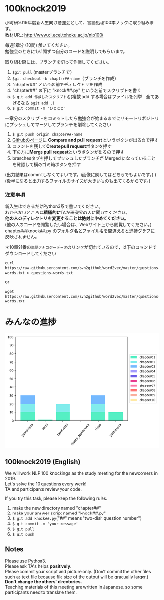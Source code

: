 # 100knock2019

小町研2019年度新入生向け勉強会として、言語処理100本ノックに取り組みます。  
教材URL: http://www.cl.ecei.tohoku.ac.jp/nlp100/

毎週1章分 (10問) 解いてください。  
勉強会のときに1人1問ずつ自分のコードを説明してもらいます。  

取り組む際には、ブランチを切って作業してください。
1. `$git pull` (masterブランチで）
2. `$git checkout -b chapter##-name`（ブランチを作成）
3. "chapter##" という名前でディレクトリを作成
4. "chapter##" の下に "knock##.py" という名前でスクリプトを書く
5. `$ git add 作成したスクリプト名`(複数 add する場合はファイルを列挙　全てあげるなら `$git add .`）
6. `$ git commit -m 'ひとこと'`  

一章分のスクリプトをコミットしたら勉強会が始まるまでにリモートリポジトリにプッシュしてマージしてブランチを削除してください
1. `$ git push origin chapter##-name`
2. [Githubのページ](https://github.com/tmu-nlp/100knock2019/)に **Compare and pull request** というボタンが出るので押す
3. コメントを残して**Create pull request**ボタンを押す
4. 下の方に**Merge pull request**というボタンが出るので押す
5. branchesタブを押してプッシュしたブランチが Merged になっていることを確認して横のゴミ箱ボタンを押す

(出力結果はcommitしなくてよいです。(画像に関してはどちらでもよいです。) )  
(後半になると出力するファイルのサイズが大きいものも出てくるからです。)  

### 注意事項  
新入生はできるだけPython3系で書いてください。  
わからないところは**積極的に**TAか研究室の人に聞いてください。  
**他の人のディレクトリを変更することは絶対にやめてください。**  
(他の人のコードを閲覧したい場合は、Webサイト上から閲覧してください。)  
chapter##/knock##.py のフォルダ名とファイル名を間違えると進捗グラフに反映されません。

＊10章91番の`単語アナロジーデータ`のリンクが切れているので，以下のコマンドでダウンロードしてください　

```
curl https://raw.githubusercontent.com/svn2github/word2vec/master/questions-words.txt > questions-words.txt
```

or 

```
wget https://raw.githubusercontent.com/svn2github/word2vec/master/questions-words.txt
```

# みんなの進捗
![progress](./progress.png)

## 100knock2019 (English)  
We will work NLP 100 knockings as the study meeting for the newcomers in 2019.  
Let's solve the 10 questions every week!  
TA and participants review your code.  

If you try this task, please keep the following rules.  
1. make the new directory named "chapter##"  
2. make your answer script named "knock##.py"  
3. `$ git add knock##.py`("##" means "two-disit question number")  
4. `$ git commit -m 'your message'`  
5. `$ git pull`  
6. `$ git push`  

## Notes  
Please use Python3.  
Please ask TA's helps **positively**.  
Please commit your script and picture only. (Don't commit the other files such as text file because file size of the output will be gradually larger.)  
**Don't change the others' directories.**  
Teaching materials of this meeting are written in Japanese, so some participants need to translate them.

